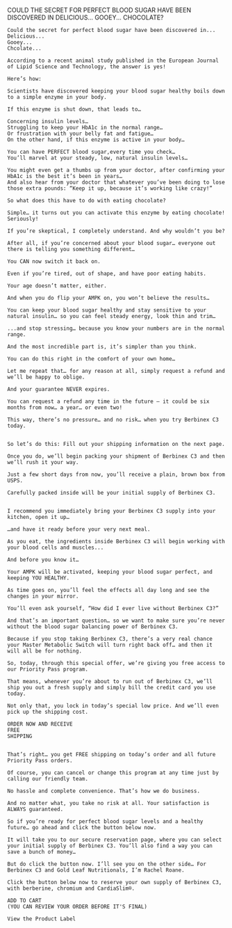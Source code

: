 <!-- Headline Text -->
COULD THE SECRET FOR
PERFECT BLOOD SUGAR
HAVE BEEN DISCOVERED IN
DELICIOUS... GOOEY... CHOCOLATE?
<!-- / Headline Text -->


<!-- section 1 text -->
	Could the secret for perfect blood sugar have been discovered in...
	Delicious...
	Gooey...
	Chcolate...	

	According to a recent animal study published in the European Journal of Lipid Science and Technology, the answer is yes!

	Here’s how:

	Scientists have discovered keeping your blood sugar healthy boils down to a simple enzyme in your body.

	If this enzyme is shut down, that leads to…

	Concerning insulin levels…
	Struggling to keep your HbA1c in the normal range…
	Or frustration with your belly fat and fatigue…
	On the other hand, if this enzyme is active in your body…
<!-- /  section 1 text -->

<!-- parallax section text -->

	You can have PERFECT blood sugar,every time you check…
	You’ll marvel at your steady, low, natural insulin levels…
<!-- / parallax section text -->

<!--  brown bar section text -->
	You might even get a thumbs up from your doctor, after confirming your HbA1c is the best it’s been in years…
	And also hear from your doctor that whatever you’ve been doing to lose those extra pounds: “Keep it up, because it’s working like crazy!”
<!-- / brown bar section text -->

<!-- between brown and red -->
	So what does this have to do with eating chocolate?

	Simple… it turns out you can activate this enzyme by eating chocolate! Seriously!

	If you’re skeptical, I completely understand. And why wouldn’t you be?

	After all, if you’re concerned about your blood sugar… everyone out there is telling you something different…
<!-- / between brown and red -->

<!-- Red Section -->
	You CAN now switch it back on.

	Even if you’re tired, out of shape, and have poor eating habits.

	Your age doesn’t matter, either.

	And when you do flip your AMPK on, you won’t believe the results…

	You can keep your blood sugar healthy and stay sensitive to your natural insulin… so you can feel steady energy, look thin and trim…

	...and stop stressing… because you know your numbers are in the normal range.

	And the most incredible part is, it’s simpler than you think.

	You can do this right in the comfort of your own home…
<!-- / Red Section -->


<!--  Last Section -->

	Let me repeat that… for any reason at all, simply request a refund and we’ll be happy to oblige.

	And your guarantee NEVER expires.

	You can request a refund any time in the future – it could be six months from now… a year… or even two!

	This way, there’s no pressure… and no risk… when you try Berbinex C3 today.


	So let’s do this: Fill out your shipping information on the next page.

	Once you do, we’ll begin packing your shipment of Berbinex C3 and then we’ll rush it your way.

	Just a few short days from now, you’ll receive a plain, brown box from USPS.

	Carefully packed inside will be your initial supply of Berbinex C3.


	I recommend you immediately bring your Berbinex C3 supply into your kitchen, open it up…

	…and have it ready before your very next meal.

	As you eat, the ingredients inside Berbinex C3 will begin working with your blood cells and muscles...

	And before you know it…

	Your AMPK will be activated, keeping your blood sugar perfect, and keeping YOU HEALTHY.

	As time goes on, you’ll feel the effects all day long and see the changes in your mirror.

	You’ll even ask yourself, “How did I ever live without Berbinex C3?”

	And that’s an important question… so we want to make sure you’re never without the blood sugar balancing power of Berbinex C3.

	Because if you stop taking Berbinex C3, there’s a very real chance your Master Metabolic Switch will turn right back off… and then it will all be for nothing.

	So, today, through this special offer, we’re giving you free access to our Priority Pass program.

	That means, whenever you’re about to run out of Berbinex C3, we’ll ship you out a fresh supply and simply bill the credit card you use today.

	Not only that, you lock in today’s special low price. And we’ll even pick up the shipping cost.

	ORDER NOW AND RECEIVE
	FREE
	SHIPPING


	That’s right… you get FREE shipping on today’s order and all future Priority Pass orders.

	Of course, you can cancel or change this program at any time just by calling our friendly team.

	No hassle and complete convenience. That’s how we do business.

	And no matter what, you take no risk at all. Your satisfaction is ALWAYS guaranteed.

	So if you’re ready for perfect blood sugar levels and a healthy future… go ahead and click the button below now.

	It will take you to our secure reservation page, where you can select your initial supply of Berbinex C3. You’ll also find a way you can save a bunch of money…

	But do click the button now. I’ll see you on the other side… For Berbinex C3 and Gold Leaf Nutritionals, I’m Rachel Roane.

	Click the button below now to reserve your own supply of Berbinex C3, with berberine, chromium and CardiaSlim®.

	ADD TO CART
	(YOU CAN REVIEW YOUR ORDER BEFORE IT'S FINAL)

	View the Product Label

<!-- / last section -->
